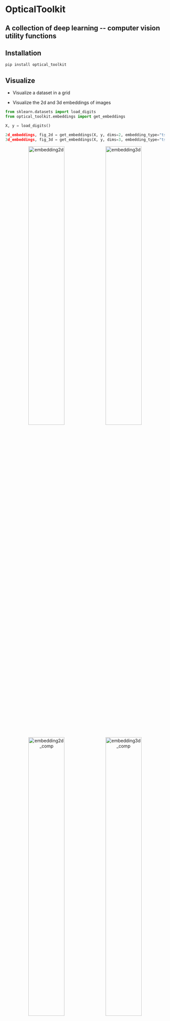 
# OpticalToolkit

## A collection of deep learning -- computer vision utility functions

## Installation

``` bash
pip install optical_toolkit
```

## Visualize

- Visualize a dataset in a grid
<!-- 
<p align="center" width="100%">
  <img src="examples/noise_image_grid_labeled.png" alt="dataset"/>
</p>
-->

- Visualize the 2d and 3d embeddings of images
 ```python
from sklearn.datasets import load_digits
from optical_toolkit.embeddings import get_embeddings

X, y = load_digits()

2d_embeddings, fig_2d = get_embeddings(X, y, dims=2, embedding_type="tsne", return_plot=True)
3d_embeddings, fig_3d = get_embeddings(X, y, dims=3, embedding_type="tsne", return_plot=True)
```
<p align="center" width="100%">
  <img src="examples/embeddings/2d_TSNE_embedding.png" alt="embedding2d" width="47.5%"/>
  <img src="examples/embeddings/3d_TSNE_embedding.png" alt="embedding3d" width="47.5%"/>
</p>
<p align="center" width="100%">
  <img src="examples/2d_embedding_comparison.png" alt="embedding2d_comp" width="47.5%"/>
  <img src="examples/3d_embedding_comparison.png" alt="embedding3d_comp" width="47.5%"/>
</p>

## Insight
- Visualize the filters of a (trained) CNN model
 ```python
from optical_toolkit.cnn_filters import display_filters, display_model_filters

model_name = "xception"

layer_names = [
     "block2_sepconv1",
     "block5_sepconv1",
     "block9_sepconv1",
     "block14_sepconv1",
]

 for layer_name in layer_names:
     display_filters(
     model=model_name,
     layer_name=layer_name,
 )
```
<p align="center" width="100%">
    <img src="examples/insights/block2_sepconv1_layer_filters.png" alt="filters" width="47.5%"/>
    <img src="examples/insights/block5_sepconv1_layer_filters.png" alt="filters" width="47.5%"/>
    <img src="examples/insights/block9_sepconv1_layer_filters.png" alt="filters" width="47.5%"/>
    <img src="examples/insights/block14_sepconv1_layer_filters.png" alt="filters" width="47.5%"/>
</p>

```python
display_model_filters(model=model_name)
```
<p align="center" width="100%">
    <img src="examples/insights/xception_filters.png" alt="model_filters"/>
</p>

- Visualize the filters of your custom CNN with custom objects
```python
import keras

model_name = "examples/custom_models/svdnet.keras"
dir_name = "examples/insights"

@keras.saving.register_keras_serializable()
class ResidualConvBlock(keras.layers.Layer):
    ...

display_model_filters(
    model_name,
    custom_layer_prefix="residual",
)
```
<p align="center" width="100%">
    <img src="examples/insights/svdnet_filters.png" alt="model_filters"/>
</p>

## Analyze
- Analyze 'highly confident' errors in classification tasks
    - Confusion matrix normalized by row/column


